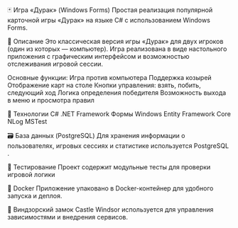 ﻿🃏 Игра «Дурак» (Windows Forms)
Простая реализация популярной карточной игры «Дурак» на языке C# с использованием Windows Forms.

📌 Описание
Это классическая версия игры «Дурак» для двух игроков (один из которых — компьютер).
Игра реализована в виде настольного приложения с графическим интерфейсом и возможностью отслеживания игровой сессии.

Основные функции:
Игра против компьютера
Поддержка козырей
Отображение карт на столе
Кнопки управления: взять, побить, следующий ход
Логика определения победителя
Возможность выхода в меню и просмотра правил

🧰 Технологии
C#
.NET Framework 
Формы Windows
Entity Framework Core 
NLog
MSTest 

🗃️ База данных (PostgreSQL)
Для хранения информации о пользователях, игровых сессиях и статистике используется PostgreSQL .


🧪 Тестирование
Проект содержит модульные тесты для проверки игровой логики

🐳 Docker
Приложение упаковано в Docker-контейнер для удобного запуска и деплоя.

🔧 Виндзорский замок
Castle Windsor используется для управления зависимостями и внедрения сервисов.
